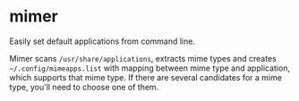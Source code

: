 # mimer

Easily set default applications from command line.

Mimer scans `/usr/share/applications`, extracts mime types and creates
`~/.config/mimeapps.list` with mapping between mime type and application,
which supports that mime type. If there are several candidates for a mime type,
you'll need to choose one of them.
